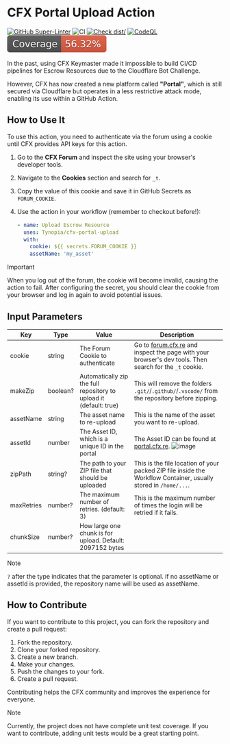 # CFX Portal Upload Action

[![GitHub Super-Linter](https://github.com/Tynopia/cfx-portal-upload/actions/workflows/linter.yml/badge.svg)](https://github.com/super-linter/super-linter)
![CI](https://github.com/Tynopia/cfx-portal-upload/actions/workflows/ci.yml/badge.svg)
[![Check dist/](https://github.com/Tynopia/cfx-portal-upload/actions/workflows/check-dist.yml/badge.svg)](https://github.com/Tynopia/cfx-portal-upload/actions/workflows/check-dist.yml)
[![CodeQL](https://github.com/Tynopia/cfx-portal-upload/actions/workflows/codeql-analysis.yml/badge.svg)](https://github.com/Tynopia/cfx-portal-upload/actions/workflows/codeql-analysis.yml)
[![Coverage](./badges/coverage.svg)](./badges/coverage.svg)

In the past, using CFX Keymaster made it impossible to build CI/CD pipelines for
Escrow Resources due to the Cloudflare Bot Challenge.

However, CFX has now created a new platform called **"Portal"**, which is still
secured via Cloudflare but operates in a less restrictive attack mode, enabling
its use within a GitHub Action.

## How to Use It

To use this action, you need to authenticate via the forum using a cookie until
CFX provides API keys for this action.

1. Go to the **CFX Forum** and inspect the site using your browser's developer
   tools.
1. Navigate to the **Cookies** section and search for `_t`.
1. Copy the value of this cookie and save it in GitHub Secrets as
   `FORUM_COOKIE`.
1. Use the action in your workflow (remember to checkout before!):

   ```yaml
   - name: Upload Escrow Resource
     uses: Tynopia/cfx-portal-upload
     with:
       cookie: ${{ secrets.FORUM_COOKIE }}
       assetName: 'my_asset'
   ```

> [!IMPORTANT]
>
> When you log out of the forum, the cookie will become invalid, causing the
> action to fail. After configuring the secret, you should clear the cookie from
> your browser and log in again to avoid potential issues.

## Input Parameters

| Key        | Type     | Value                                                              | Description                                                                                                                                                                          |
| ---------- | -------- | ------------------------------------------------------------------ | ------------------------------------------------------------------------------------------------------------------------------------------------------------------------------------ |
| cookie     | string   | The Forum Cookie to authenticate                                   | Go to [forum.cfx.re](https://forum.cfx.re) and inspect the page with your browser's dev tools. Then search for the `_t` cookie.                                                      |
| makeZip    | boolean? | Automatically zip the full repository to upload it (default: true) | This will remove the folders `.git/`/`.github/`/`.vscode/` from the repository before zipping.                                                                                       |
| assetName  | string   | The asset name to re-upload                                        | This is the name of the asset you want to re-upload.                                                                                                                                 |
| assetId    | number   | The Asset ID, which is a unique ID in the portal                   | The Asset ID can be found at [portal.cfx.re](https://portal.cfx.re/assets/created-assets). ![image](https://github.com/user-attachments/assets/4176b7e7-cfbb-4e14-a488-04c4301f6082) |
| zipPath    | string?  | The path to your ZIP file that should be uploaded                  | This is the file location of your packed ZIP file inside the Workflow Container, usually stored in `/home/...`.                                                                      |
| maxRetries | number?  | The maximum number of retries. (default: 3)                        | This is the maximum number of times the login will be retried if it fails.                                                                                                           |
| chunkSize  | number?  | How large one chunk is for upload. Default: 2097152 bytes          |                                                                                                                                                                                      |

> [!NOTE]
>
> `?` after the type indicates that the parameter is optional. if no assetName
> or assetId is provided, the repository name will be used as assetName.

## How to Contribute

If you want to contribute to this project, you can fork the repository and
create a pull request:

1. Fork the repository.
1. Clone your forked repository.
1. Create a new branch.
1. Make your changes.
1. Push the changes to your fork.
1. Create a pull request.

Contributing helps the CFX community and improves the experience for everyone.

> [!NOTE]
>
> Currently, the project does not have complete unit test coverage. If you want
> to contribute, adding unit tests would be a great starting point.
